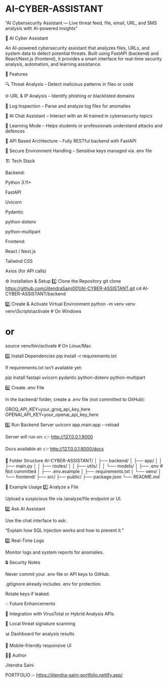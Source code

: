 # AI-CYBER-ASSISTANT
“AI Cybersecurity Assistant — Live threat feed, file, email, URL, and SMS analysis with AI-powered insights”


🧠 AI Cyber Assistant

An AI-powered cybersecurity assistant that analyzes files, URLs, and system data to detect potential threats.
Built using FastAPI (backend) and React/Next.js (frontend), it provides a smart interface for real-time security analysis, automation, and learning assistance.

🚀 Features

🔍 Threat Analysis – Detect malicious patterns in files or code

🌐 URL & IP Analysis – Identify phishing or blacklisted domains

🧾 Log Inspection – Parse and analyze log files for anomalies

🤖 AI Chat Assistant – Interact with an AI trained in cybersecurity topics

🧠 Learning Mode – Helps students or professionals understand attacks and defences

📡 API Based Architecture – Fully RESTful backend with FastAPI

🪪 Secure Environment Handling – Sensitive keys managed via .env file

🏗️ Tech Stack

Backend:

Python 3.11+

FastAPI

Uvicorn

Pydantic

python-dotenv

python-multipart

Frontend:

React / Next.js

Tailwind CSS

Axios (for API calls)


⚙️ Installation & Setup
1️⃣ Clone the Repository
git clone https://github.com/JitendraSaini001/AI-CYBER-ASSISTANT.git
cd AI-CYBER-ASSISTANT/backend

2️⃣ Create & Activate Virtual Environment
python -m venv venv
venv\Scripts\activate    # On Windows
# or
source venv/bin/activate  # On Linux/Mac

3️⃣ Install Dependencies
pip install -r requirements.txt


If requirements.txt isn’t available yet:

pip install fastapi uvicorn pydantic python-dotenv python-multipart

4️⃣ Create .env File

In the backend/ folder, create a .env file (not committed to GitHub):

GROQ_API_KEY=your_groq_api_key_here
OPENAI_API_KEY=your_openai_api_key_here

5️⃣ Run Backend Server
uvicorn app.main:app --reload


Server will run on:
👉 http://127.0.0.1:8000

Docs available at:
👉 http://127.0.0.1:8000/docs

🧩 Folder Structure
AI-CYBER-ASSISTANT/
│
├── backend/
│   ├── app/
│   │   ├── main.py
│   │   ├── routes/
│   │   ├── utils/
│   │   └── models/
│   ├── .env               # Not committed
│   ├── .env.example
│   ├── requirements.txt
│   └── venv/
│
└── frontend/
    ├── src/
    ├── public/
    ├── package.json
    └── README.md

🧠 Example Usage
1️⃣ Analyze a File

Upload a suspicious file via /analyze/file endpoint or UI.

2️⃣ Ask AI Assistant

Use the chat interface to ask:

“Explain how SQL Injection works and how to prevent it.”

3️⃣ Real-Time Logs

Monitor logs and system reports for anomalies.

🔒 Security Notes

Never commit your .env file or API keys to GitHub.

.gitignore already includes .env for protection.

Rotate keys if leaked.

💡 Future Enhancements

🔐 Integration with VirusTotal or Hybrid Analysis APIs

🧰 Local threat signature scanning

📊 Dashboard for analysis results

📱 Mobile-friendly responsive UI

👨‍💻 Author

Jitendra Saini

PORTFOLIO :- https://jitendra-saini-portfolio.netlify.app/
